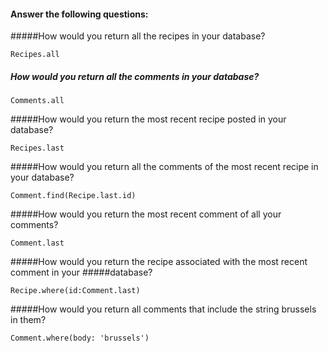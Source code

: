 #### Answer the following questions:

#####How would you return all the recipes in your database?
```
Recipes.all
```
##### How would you return all the comments in your database?
```
Comments.all
```
#####How would you return the most recent recipe posted in your database?
```
Recipes.last
```
#####How would you return all the comments of the most recent recipe in your database?
```
Comment.find(Recipe.last.id)
```
#####How would you return the most recent comment of all your comments?
```
Comment.last
```
#####How would you return the recipe associated with the most recent comment in your #####database?
```
Recipe.where(id:Comment.last)
```
#####How would you return all comments that include the string brussels in them?
```
Comment.where(body: 'brussels')
```

